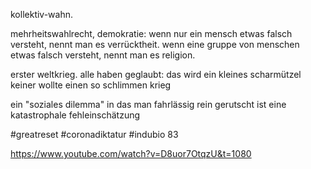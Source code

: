 kollektiv-wahn.

mehrheitswahlrecht, demokratie:
wenn nur ein mensch etwas falsch versteht, nennt man es verrücktheit.
wenn eine gruppe von menschen etwas falsch versteht, nennt man es religion.



erster weltkrieg. alle haben geglaubt:
das wird ein kleines scharmützel
keiner wollte einen so schlimmen krieg

ein "soziales dilemma" in das man fahrlässig rein gerutscht ist
eine katastrophale fehleinschätzung

#greatreset #coronadiktatur #indubio 83

https://www.youtube.com/watch?v=D8uor7OtqzU&t=1080

